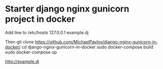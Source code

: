 # Starter django nginx gunicorn project in docker
    
Add line to /etc/hosts
    127.0.0.1 example.dj

Then
    git clone https://github.com/MichaelPavlov/django-nginx-gunicorn-in-docker/
    cd django-nginx-gunicorn-in-docker
    sudo docker-compose build
    sudo docker-compose up
    
http://example.dj
